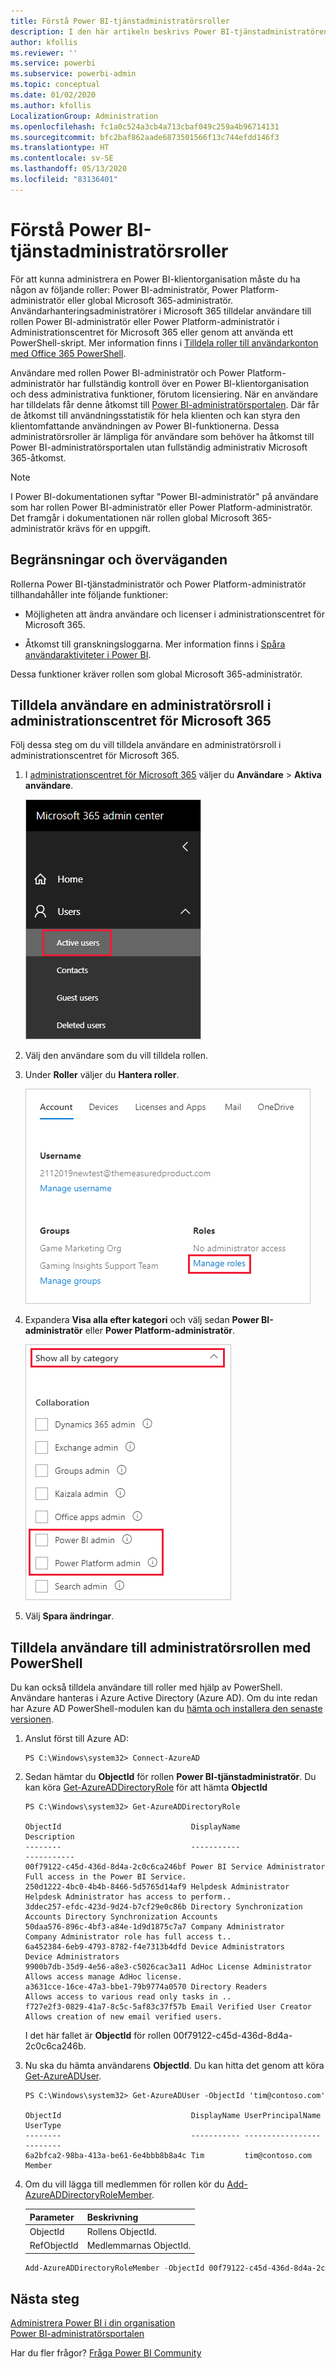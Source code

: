 ```yaml
---
title: Förstå Power BI-tjänstadministratörsroller
description: I den här artikeln beskrivs Power BI-tjänstadministratören och de specifika roller som ger administratörsbehörighet.
author: kfollis
ms.reviewer: ''
ms.service: powerbi
ms.subservice: powerbi-admin
ms.topic: conceptual
ms.date: 01/02/2020
ms.author: kfollis
LocalizationGroup: Administration
ms.openlocfilehash: fc1a0c524a3cb4a713cbaf049c259a4b96714131
ms.sourcegitcommit: bfc2baf862aade6873501566f13c744efdd146f3
ms.translationtype: HT
ms.contentlocale: sv-SE
ms.lasthandoff: 05/13/2020
ms.locfileid: "83136401"
---
```

# <a name="understanding-power-bi-service-administrator-roles"></a>Förstå Power BI-tjänstadministratörsroller

För att kunna administrera en Power BI-klientorganisation måste du ha någon av följande roller: Power BI-administratör, Power Platform-administratör eller global Microsoft 365-administratör. Användarhanteringsadministratörer i Microsoft 365 tilldelar användare till rollen Power BI-administratör eller Power Platform-administratör i Administrationscentret för Microsoft 365 eller genom att använda ett PowerShell-skript. Mer information finns i [Tilldela roller till användarkonton med Office 365 PowerShell](/office365/enterprise/powershell/assign-roles-to-user-accounts-with-office-365-powershell).

Användare med rollen Power BI-administratör och Power Platform-administratör har fullständig kontroll över en Power BI-klientorganisation och dess administrativa funktioner, förutom licensiering. När en användare har tilldelats får denne åtkomst till [Power BI-administratörsportalen](service-admin-portal.md). Där får de åtkomst till användningsstatistik för hela klienten och kan styra den klientomfattande användningen av Power BI-funktionerna. Dessa administratörsroller är lämpliga för användare som behöver ha åtkomst till Power BI-administratörsportalen utan fullständig administrativ Microsoft 365-åtkomst.

> [!NOTE]
> I Power BI-dokumentationen syftar "Power BI-administratör" på användare som har rollen Power BI-administratör eller Power Platform-administratör. Det framgår i dokumentationen när rollen global Microsoft 365-administratör krävs för en uppgift.

## <a name="limitations-and-considerations"></a>Begränsningar och överväganden

Rollerna Power BI-tjänstadministratör och Power Platform-administratör tillhandahåller inte följande funktioner:

* Möjligheten att ändra användare och licenser i administrationscentret för Microsoft 365.

* Åtkomst till granskningsloggarna. Mer information finns i [Spåra användaraktiviteter i Power BI](service-admin-auditing.md).

Dessa funktioner kräver rollen som global Microsoft 365-administratör.

## <a name="assign-users-to-an-admin-role-in-the-microsoft-365-admin-center"></a>Tilldela användare en administratörsroll i administrationscentret för Microsoft 365

Följ dessa steg om du vill tilldela användare en administratörsroll i administrationscentret för Microsoft 365.

1. I [administrationscentret för Microsoft 365](https://portal.office.com/adminportal/home#/homepage) väljer du **Användare** > **Aktiva användare**.

    ![Administrationscenter för Microsoft 365](media/service-admin-role/powerbi-admin-users.png)

1. Välj den användare som du vill tilldela rollen.

1. Under **Roller** väljer du **Hantera roller**.

    ![Hantera roller](media/service-admin-role/powerbi-admin-edit-roles.png)

1. Expandera **Visa alla efter kategori** och välj sedan **Power BI-administratör** eller **Power Platform-administratör**.

    ![Välja administratörsroll](media/service-admin-role/powerbi-admin-role.png)

1. Välj **Spara ändringar**.

## <a name="assign-users-to-the-admin-role-with-powershell"></a>Tilldela användare till administratörsrollen med PowerShell

Du kan också tilldela användare till roller med hjälp av PowerShell. Användare hanteras i Azure Active Directory (Azure AD). Om du inte redan har Azure AD PowerShell-modulen kan du [hämta och installera den senaste versionen](https://www.powershellgallery.com/packages/AzureAD/).

1. Anslut först till Azure AD:
   ```
   PS C:\Windows\system32> Connect-AzureAD
   ```

1. Sedan hämtar du **ObjectId** för rollen **Power BI-tjänstadministratör**. Du kan köra [Get-AzureADDirectoryRole](/powershell/module/azuread/get-azureaddirectoryrole) för att hämta **ObjectId**

    ```
    PS C:\Windows\system32> Get-AzureADDirectoryRole

    ObjectId                             DisplayName                        Description
    --------                             -----------                        -----------
    00f79122-c45d-436d-8d4a-2c0c6ca246bf Power BI Service Administrator     Full access in the Power BI Service.
    250d1222-4bc0-4b4b-8466-5d5765d14af9 Helpdesk Administrator             Helpdesk Administrator has access to perform..
    3ddec257-efdc-423d-9d24-b7cf29e0c86b Directory Synchronization Accounts Directory Synchronization Accounts
    50daa576-896c-4bf3-a84e-1d9d1875c7a7 Company Administrator              Company Administrator role has full access t..
    6a452384-6eb9-4793-8782-f4e7313b4dfd Device Administrators              Device Administrators
    9900b7db-35d9-4e56-a8e3-c5026cac3a11 AdHoc License Administrator        Allows access manage AdHoc license.
    a3631cce-16ce-47a3-bbe1-79b9774a0570 Directory Readers                  Allows access to various read only tasks in ..
    f727e2f3-0829-41a7-8c5c-5af83c37f57b Email Verified User Creator        Allows creation of new email verified users.
    ```

    I det här fallet är **ObjectId** för rollen 00f79122-c45d-436d-8d4a-2c0c6ca246b.

1. Nu ska du hämta användarens **ObjectId**. Du kan hitta det genom att köra [Get-AzureADUser](/powershell/module/azuread/get-azureaduser).

    ```
    PS C:\Windows\system32> Get-AzureADUser -ObjectId 'tim@contoso.com'

    ObjectId                             DisplayName UserPrincipalName      UserType
    --------                             ----------- -----------------      --------
    6a2bfca2-98ba-413a-be61-6e4bbb8b8a4c Tim         tim@contoso.com        Member
    ```

1. Om du vill lägga till medlemmen för rollen kör du [Add-AzureADDirectoryRoleMember](/powershell/module/azuread/add-azureaddirectoryrolemember).

    | Parameter | Beskrivning |
    | --- | --- |
    | ObjectId |Rollens ObjectId. |
    | RefObjectId |Medlemmarnas ObjectId. |

    ```powershell
    Add-AzureADDirectoryRoleMember -ObjectId 00f79122-c45d-436d-8d4a-2c0c6ca246bf -RefObjectId 6a2bfca2-98ba-413a-be61-6e4bbb8b8a4c
    ```

## <a name="next-steps"></a>Nästa steg

[Administrera Power BI i din organisation](service-admin-administering-power-bi-in-your-organization.md)  
[Power BI-administratörsportalen](service-admin-portal.md)  

Har du fler frågor? [Fråga Power BI Community](https://community.powerbi.com/)